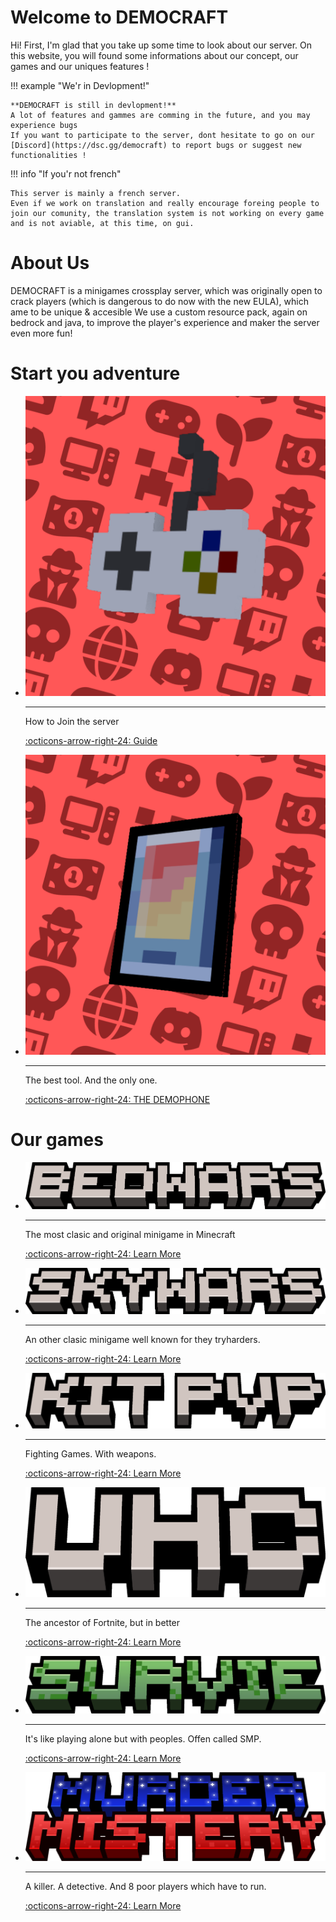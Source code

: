 # Welcome to DEMOCRAFT
Hi! First, I'm glad that you take up some time to look about our server. On this website, you will found some informations about our concept, our games and our uniques features !

!!! example "We'r in Devlopment!"

    **DEMOCRAFT is still in devlopment!**
    A lot of features and gammes are comming in the future, and you may experience bugs
    If you want to participate to the server, dont hesitate to go on our [Discord](https://dsc.gg/democraft) to report bugs or suggest new functionalities !

!!! info "If you'r not french"

    This server is mainly a french server.
    Even if we work on translation and really encourage foreing people to join our comunity, the translation system is not working on every game and is not aviable, at this time, on gui.
 
# About Us
DEMOCRAFT is a minigames crossplay server, which was originally open to crack players (which is dangerous to do now with the new EULA), which ame to be unique & accesible
We use a custom resource pack, again on bedrock and java, to improve the player's experience and maker the server even more fun!

# Start you adventure
<div class="grid cards funct" markdown>

-   ![Image title](../img/game-icon.png)

    ---

    How to Join the server

    [:octicons-arrow-right-24: Guide](/en/connexion)

-   ![Image title](../img/phone-icon.png)

    ---

    The best tool. And the only one.

    [:octicons-arrow-right-24: THE DEMOPHONE](/en/phone)

</div>


# Our games
<div class="grid cards game" markdown>

-   ![Image title](../img/bedwars.png)

    ---

    The most clasic and original minigame in Minecraft

    [:octicons-arrow-right-24: Learn More](/en/bedwars)

-   ![Image title](../img/skywars.png)

    ---

    An other clasic minigame well known for they tryharders.

    [:octicons-arrow-right-24: Learn More](/en/skywars)

-   ![Image title](../img/kitpvp.png)

    ---

    Fighting Games. With weapons.

    [:octicons-arrow-right-24: Learn More](/en/kitpvp)

-   ![Image title](../img/uhc.png)

    ---

    The ancestor of Fortnite, but in better

    [:octicons-arrow-right-24: Learn More](/en/uhc)

-   ![Image title](../img/survie.png)

    ---

    It's like playing alone but with peoples. Offen called SMP.

    [:octicons-arrow-right-24: Learn More](/en/smp)

-   ![Image title](../img/murder.png)

    ---

    A killer. A detective. And 8 poor players which have to run.

    [:octicons-arrow-right-24: Learn More](/en/murder)

</div>
